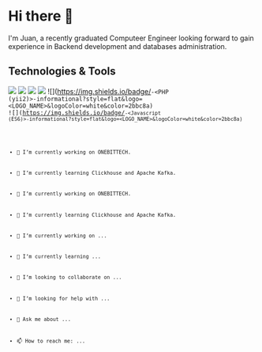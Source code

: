 # Hi there 👋

I'm Juan, a recently graduated Computeer Engineer looking forward to gain experience in Backend development and databases administration.

## Technologies & Tools
![](https://img.shields.io/badge/<OS>-<Linux>-informational?style=flat&logo=<LOGO_NAME>&logoColor=white&color=2bbc8a)
![](https://img.shields.io/badge/<DB>-<MySQL>-informational?style=flat&logo=<LOGO_NAME>&logoColor=white&color=2bbc8a)
![](https://img.shields.io/badge/<DB>-<MongoDB>-informational?style=flat&logo=<LOGO_NAME>&logoColor=white&color=2bbc8a)
![](https://img.shields.io/badge/<Code>-<Golang>-informational?style=flat&logo=<LOGO_NAME>&logoColor=white&color=2bbc8a)
![](https://img.shields.io/badge/<Code>-<PHP (yii2)>-informational?style=flat&logo=<LOGO_NAME>&logoColor=white&color=2bbc8a)
![](https://img.shields.io/badge/<Code>-<Javascript (ES6)>-informational?style=flat&logo=<LOGO_NAME>&logoColor=white&color=2bbc8a)



- 🔭 I’m currently working on ONEBITTECH.
- 🌱 I’m currently learning Clickhouse and Apache Kafka.
- 🔭 I’m currently working on ONEBITTECH.
- 🌱 I’m currently learning Clickhouse and Apache Kafka.



- 🔭 I’m currently working on ...
- 🌱 I’m currently learning ...
- 👯 I’m looking to collaborate on ...
- 🤔 I’m looking for help with ...
- 💬 Ask me about ...
- 📫 How to reach me: ...
